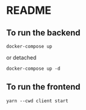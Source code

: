 # README

## To run the backend

```
docker-compose up
```

or detached

```
docker-compose up -d
```

## To run the frontend

```
yarn --cwd client start
```
